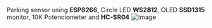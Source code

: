 Parking sensor using **ESP8266**, Circle LED **WS2812**, OLED **SSD1315** monitor, 10K Potenciometer and **HC-SR04**
![image](https://github.com/user-attachments/assets/f38d79ff-fd2a-4e84-bca3-082b38a3643d)
